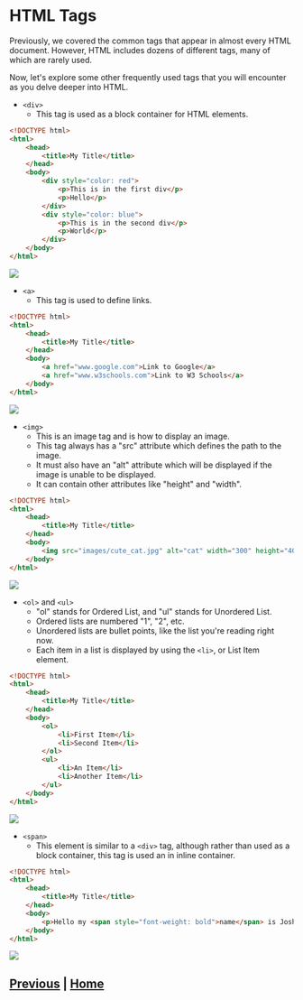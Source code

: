 # HTML Tags

Previously, we covered the common tags that appear in almost every HTML document. However, HTML includes dozens of different tags, many of which are rarely used.

Now, let's explore some other frequently used tags that you will encounter as you delve deeper into HTML.

- `<div>`
  - This tag is used as a block container for HTML elements.
```html
<!DOCTYPE html>
<html>
    <head>
        <title>My Title</title>
    </head>
    <body>
        <div style="color: red">
            <p>This is in the first div</p>
            <p>Hello</p>
        </div>
        <div style="color: blue">
            <p>This is in the second div</p>
            <p>World</p>
        </div>
    </body>
</html>
```
![](images/div.png)
- `<a>`
  - This tag is used to define links.
```html
<!DOCTYPE html>
<html>
    <head>
        <title>My Title</title>
    </head>
    <body>
        <a href="www.google.com">Link to Google</a>
        <a href="www.w3schools.com">Link to W3 Schools</a>
    </body>
</html>
```
![](images/a.png)
- `<img>`
  - This is an image tag and is how to display an image.
  - This tag always has a "src" attribute which defines the path to the image.
  - It must also have an "alt" attribute which will be displayed if the image is unable to be displayed.
  - It can contain other attributes like "height" and "width".
```html
<!DOCTYPE html>
<html>
    <head>
        <title>My Title</title>
    </head>
    <body>
        <img src="images/cute_cat.jpg" alt="cat" width="300" height="400">
    </body>
</html>
```
![](images/img.png)
- `<ol>` and `<ul>`
  - "ol" stands for Ordered List, and "ul" stands for Unordered List.
  - Ordered lists are numbered "1", "2", etc.
  - Unordered lists are bullet points, like the list you're reading right now.
  - Each item in a list is displayed by using the `<li>`, or List Item element.
```html
<!DOCTYPE html>
<html>
    <head>
        <title>My Title</title>
    </head>
    <body>
        <ol>
            <li>First Item</li>
            <li>Second Item</li>
        </ol>
        <ul>
            <li>An Item</li>
            <li>Another Item</li>
        </ul>
    </body>
</html>
```
![](images/list.png)
- `<span>`
  - This element is similar to a `<div>` tag, although rather than used as a block container, this tag is used an in inline container.

```html
<!DOCTYPE html>
<html>
    <head>
        <title>My Title</title>
    </head>
    <body>
        <p>Hello my <span style="font-weight: bold">name</span> is Josh</p>
    </body>
</html>
```
![](images/span.png)

## [Previous](html_attributes.md) | [Home](README.md)
